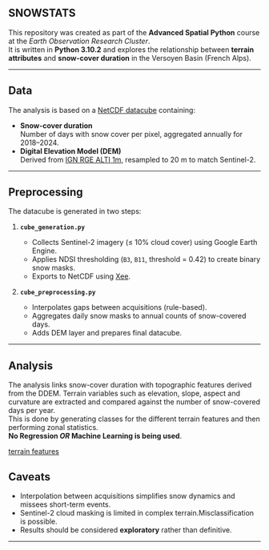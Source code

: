 ## SNOWSTATS  

This repository was created as part of the **Advanced Spatial Python** course at the *Earth Observation Research Cluster*.  
It is written in **Python 3.10.2** and explores the relationship between **terrain attributes** and **snow-cover duration** in the Versoyen Basin (French Alps).

---

## Data

The analysis is based on a [NetCDF datacube](https://github.com/pydata/xarray) containing:

- **Snow-cover duration**  
  Number of days with snow cover per pixel, aggregated annually for 2018–2024.  
- **Digital Elevation Model (DEM)**  
  Derived from [IGN RGE ALTI 1m](https://developers.google.com/earth-engine/datasets/catalog/IGN_RGE_ALTI_1M_2_0), resampled to 20 m to match Sentinel-2.



---

## Preprocessing

The datacube is generated in two steps:

1. **`cube_generation.py`**  
   - Collects Sentinel-2 imagery (≤ 10% cloud cover) using Google Earth Engine.  
   - Applies NDSI thresholding (`B3`, `B11`, threshold = 0.42) to create binary snow masks.  
   - Exports to NetCDF using [Xee](https://github.com/google/Xee).

2. **`cube_preprocessing.py`**  
   - Interpolates gaps between acquisitions (rule-based).  
   - Aggregates daily snow masks to annual counts of snow-covered days.  
   - Adds DEM layer and prepares final datacube.

---

## Analysis 
The analysis links snow-cover duration with topographic features derived from the DDEM. Terrain variables such as elevation, slope, aspect and curvature are extracted and compared against the number of snow-covered days per year.  
This is done by generating classes for the different terrain features and then performing zonal statistics.  
**No Regression _OR_ Machine Learning is being used**.

[terrain features](output/terrain_classes_2x2_discrete.png)

## Caveats

- Interpolation between acquisitions simplifies snow dynamics and missees short-term events.  
- Sentinel-2 cloud masking is limited in complex terrain.Misclassification is possible.  
- Results should be considered **exploratory** rather than definitive.  

---